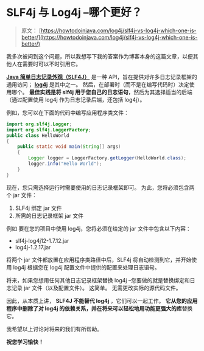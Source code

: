 # SLF4j 与 Log4j –哪个更好？

> 原文： [https://howtodoinjava.com/log4j/slf4j-vs-log4j-which-one-is-better/](https://howtodoinjava.com/log4j/slf4j-vs-log4j-which-one-is-better/)

我多次被问到这个问题，所以我想写下我的答案作为博客本身的这篇文章，以便其他人在需要时可以不时引用它。

**[Java 简单日志记录外观（SLF4J）](http://www.slf4j.org/)** 是一种 API，旨在提供对许多日志记录框架的通用访问； **[log4j](https://logging.apache.org/log4j/2.x/)** 是其中之一。 然后，在部署时（而不是在编写代码时）决定使用哪个。 **最佳实践是将 slf4j 用于您自己的日志语句**，然后为其选择适当的后端（通过配置使用 log4j 作为日志记录后端，还包括 log4j）。

例如，您可以在下面的代码中编写应用程序类文件：

```java
import org.slf4j.Logger;
import org.slf4j.LoggerFactory;
public class HelloWorld
{
    public static void main(String[] args)
    {
        Logger logger = LoggerFactory.getLogger(HelloWorld.class);
        logger.info("Hello World");
    }
}
```

现在，您只需选择运行时需要使用的日志记录框架即可。 为此，您将必须包含两个 jar 文件：

1.  SLF4j 绑定 jar 文件
2.  所需的日志记录框架 jar 文件

例如 要在您的项目中使用 log4j，您将必须在给定的 jar 文件中包含以下内容：

*   slf4j-log4j12-1.7.12.jar
*   log4j-1.2.17.jar

将两个 jar 文件都放置在应用程序类路径中后，SLF4j 将自动检测到它，并开始使用 log4j 根据您在 log4j 配置文件中提供的配置来处理日志语句。

将来，如果您想用任何其他日志记录框架替换 log4j –您要做的就是替换绑定和日志记录 jar 文件（以及配置文件）。 这简单。 无需更改实际的源代码文件。

因此，从本质上讲， **SLF4J 不能替代 log4j** ，它们可以一起工作。 **它从您的应用程序中删除了对 log4j 的依赖关系，并在将来可以轻松地用功能更强大的库**替换它。

我希望以上讨论对将来的我们有所帮助。

**祝您学习愉快！**